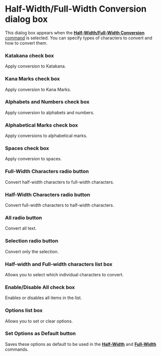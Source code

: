 # Half-Width/Full-Width Conversion dialog box

This dialog box appears when the [**Half-Width/Full-Width Conversion** command](../../cmd/edit/convert) is selected. You can specify
types of characters to convert and how to convert them.

### Katakana check box

Apply conversion to Katakana.

### Kana Marks check box

Apply conversion to Kana Marks.

### Alphabets and Numbers check box

Apply conversion to alphabets and numbers.

### Alphabetical Marks check box

Apply conversions to alphabetical marks.

### Spaces check box

Apply conversion to spaces.

### Full-Width Characters radio button

Convert half-width characters to full-width characters.

### Half-Width Characters radio button

Convert full-width characters to half-width characters.

### All radio button

Convert all text.

### Selection radio button

Convert only the selection.

### Half-width and Full-width characters list box

Allows you to select which individual characters to convert.

### Enable/Disable All check box

Enables or disables all items in the list.

### Options list box

Allows you to set or clear options.

### Set Options as Default button

Saves these options as default to be used in the **[Half-Width](../../cmd/edit/zen_to_han)** and **[Full-Width](../../cmd/edit/han_to_zen)** commands.
